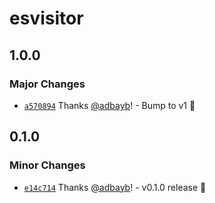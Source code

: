 # esvisitor

## 1.0.0

### Major Changes

- [`a570894`](https://github.com/adbayb/esvisitor/commit/a570894124f2e3840b15d6289bba5d204fd16297) Thanks [@adbayb](https://github.com/adbayb)! - Bump to v1 🚀

## 0.1.0

### Minor Changes

- [`e14c714`](https://github.com/adbayb/esvisitor/commit/e14c71495828e1e65ce96f07f34eb4b1697c72c1) Thanks [@adbayb](https://github.com/adbayb)! - v0.1.0 release 🚀
